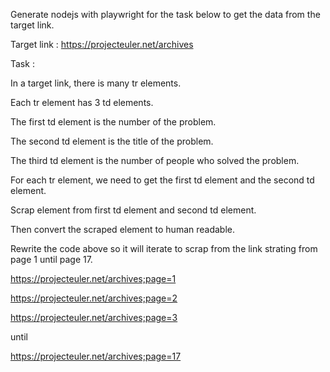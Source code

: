 Generate nodejs with playwright for the task below to get the data from the target link.



Target link : https://projecteuler.net/archives



Task :

In a target link, there is many tr elements. 

Each tr element has 3 td elements. 

The first td element is the number of the problem. 

The second td element is the title of the problem. 

The third td element is the number of people who solved the problem.



For each tr element, we need to get the first td element and the second td element. 

Scrap element from first td element and second td element. 



Then convert the scraped element to human readable. 



Rewrite the code above so it will iterate to scrap from the link strating from page 1 until page 17.


https://projecteuler.net/archives;page=1

https://projecteuler.net/archives;page=2

https://projecteuler.net/archives;page=3

until

https://projecteuler.net/archives;page=17